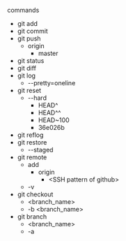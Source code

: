 commands
- git add
- git commit 
- git push
  - origin
    - master
- git status
- git diff
- git log
  - --pretty=oneline
- git reset
  - --hard
    - HEAD^
    - HEAD^^
    - HEAD~100
    - 36e026b
- git reflog
- git restore
  - --staged
- git remote
  - add
    - origin
      - \<SSH pattern of github\>
  - -v
- git checkout
  - \<branch_name\>
  - -b \<branch_name\>
- git branch
  - \<branch_name\>
  - -a